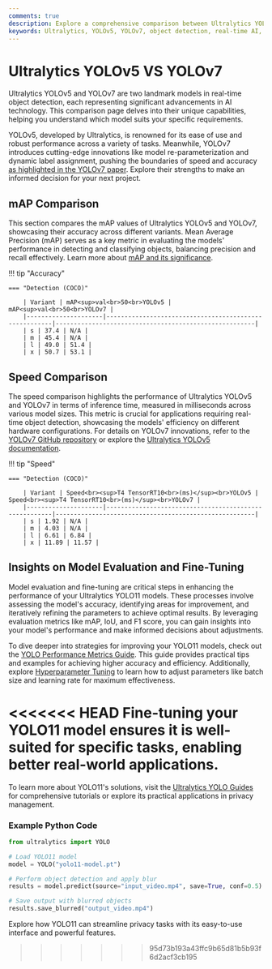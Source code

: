 ```yaml
---
comments: true
description: Explore a comprehensive comparison between Ultralytics YOLOv5 and YOLOv7, highlighting advancements in object detection, real-time AI performance, and edge AI capabilities. Discover how these models excel in computer vision applications with metrics like accuracy, speed, and efficiency.
keywords: Ultralytics, YOLOv5, YOLOv7, object detection, real-time AI, edge AI, computer vision, AI models, performance comparison
---
```


# Ultralytics YOLOv5 VS YOLOv7

Ultralytics YOLOv5 and YOLOv7 are two landmark models in real-time object detection, each representing significant advancements in AI technology. This comparison page delves into their unique capabilities, helping you understand which model suits your specific requirements.

YOLOv5, developed by Ultralytics, is renowned for its ease of use and robust performance across a variety of tasks. Meanwhile, YOLOv7 introduces cutting-edge innovations like model re-parameterization and dynamic label assignment, pushing the boundaries of speed and accuracy [as highlighted in the YOLOv7 paper](https://arxiv.org/pdf/2207.02696). Explore their strengths to make an informed decision for your next project.

## mAP Comparison

This section compares the mAP values of Ultralytics YOLOv5 and YOLOv7, showcasing their accuracy across different variants. Mean Average Precision (mAP) serves as a key metric in evaluating the models' performance in detecting and classifying objects, balancing precision and recall effectively. Learn more about [mAP and its significance](https://www.ultralytics.com/glossary/mean-average-precision-map).

!!! tip "Accuracy"

    === "Detection (COCO)"

    	| Variant | mAP<sup>val<br>50<br>YOLOv5 | mAP<sup>val<br>50<br>YOLOv7 |
    	|---------------------|-------------------------------------------------------|-------------------------------------------------------|
    	| s | 37.4 | N/A |
    	| m | 45.4 | N/A |
    	| l | 49.0 | 51.4 |
    	| x | 50.7 | 53.1 |


## Speed Comparison

The speed comparison highlights the performance of Ultralytics YOLOv5 and YOLOv7 in terms of inference time, measured in milliseconds across various model sizes. This metric is crucial for applications requiring real-time object detection, showcasing the models' efficiency on different hardware configurations. For details on YOLOv7 innovations, refer to the [YOLOv7 GitHub repository](https://github.com/WongKinYiu/yolov7) or explore the [Ultralytics YOLOv5 documentation](https://docs.ultralytics.com/models/yolov5/).

!!! tip "Speed"

    === "Detection (COCO)"

    	| Variant | Speed<br><sup>T4 TensorRT10<br>(ms)</sup><br>YOLOv5 | Speed<br><sup>T4 TensorRT10<br>(ms)</sup><br>YOLOv7 |
    	|---------------------|-------------------------------------------------------|-------------------------------------------------------|
    	| s | 1.92 | N/A |
    	| m | 4.03 | N/A |
    	| l | 6.61 | 6.84 |
    	| x | 11.89 | 11.57 |

## Insights on Model Evaluation and Fine-Tuning

Model evaluation and fine-tuning are critical steps in enhancing the performance of your Ultralytics YOLO11 models. These processes involve assessing the model's accuracy, identifying areas for improvement, and iteratively refining the parameters to achieve optimal results. By leveraging evaluation metrics like mAP, IoU, and F1 score, you can gain insights into your model's performance and make informed decisions about adjustments.

To dive deeper into strategies for improving your YOLO11 models, check out the [YOLO Performance Metrics Guide](https://docs.ultralytics.com/guides/yolo-performance-metrics/). This guide provides practical tips and examples for achieving higher accuracy and efficiency. Additionally, explore [Hyperparameter Tuning](https://docs.ultralytics.com/guides/hyperparameter-tuning/) to learn how to adjust parameters like batch size and learning rate for maximum effectiveness.

<<<<<<< HEAD
Fine-tuning your YOLO11 model ensures it is well-suited for specific tasks, enabling better real-world applications.
=======
To learn more about YOLO11's solutions, visit the [Ultralytics YOLO Guides](https://docs.ultralytics.com/guides/) for comprehensive tutorials or explore its practical applications in privacy management.

### Example Python Code

```python
from ultralytics import YOLO

# Load YOLO11 model
model = YOLO("yolo11-model.pt")

# Perform object detection and apply blur
results = model.predict(source="input_video.mp4", save=True, conf=0.5)

# Save output with blurred objects
results.save_blurred("output_video.mp4")
```

Explore how YOLO11 can streamline privacy tasks with its easy-to-use interface and powerful features.

> > > > > > > 95d73b193a43ffc9b65d81b5b93f6d2acf3cb195
